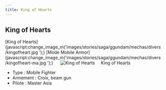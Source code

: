 ```yaml
---
title: King of Hearts
---
```


King of Hearts
--------------

[King of Hearts](javascript:change_image_m('images/stories/saga/ggundam/mechas/divers/kingofheart.jpg
');) [Mode Mobile Armor](javascript:change_image_m('images/stories/saga/ggundam/mechas/divers/kingofheart-ma.jpg
');)      ![
King of Hearts](/images/stories/saga/ggundam/mechas/divers/kingofheart.jpg
)    
King of Hearts   
  
- Type : Mobile Fighter  
- Armement : Croix, beam gun  
- Pilote : Master Asia


